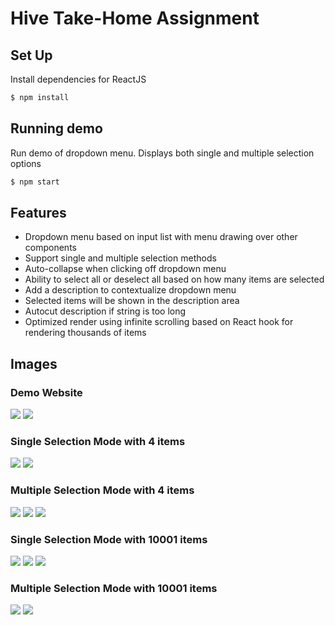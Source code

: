 # Hive Take-Home Assignment

## Set Up

Install dependencies for ReactJS
```bash
$ npm install
```

## Running demo

Run demo of dropdown menu. Displays both single and multiple selection options
```bash
$ npm start
```

## Features
- Dropdown menu based on input list with menu drawing over other components
- Support single and multiple selection methods
- Auto-collapse when clicking off dropdown menu
- Ability to select all or deselect all based on how many items are selected
- Add a description to contextualize dropdown menu
- Selected items will be shown in the description area
- Autocut description if string is too long
- Optimized render using infinite scrolling based on React hook for rendering thousands of items

## Images

### Demo Website
![](img/demo.png)
![](img/demo-overlap.png)

### Single Selection Mode with 4 items
![](img/single-none.png)
![](img/single-selected2.png)

### Multiple Selection Mode with 4 items
![](img/multiple-none.png)
![](img/multiple-selected-3.png)
![](img/multiple-selected-all.png)

### Single Selection Mode with 10001 items
![](img/single-long-none.png)
![](img/single-long-select562.png)
![](img/single-long-scroll.png)

### Multiple Selection Mode with 10001 items
![](img/multiple-long-none.png)
![](img/multiple-long-select-all-3.png)
